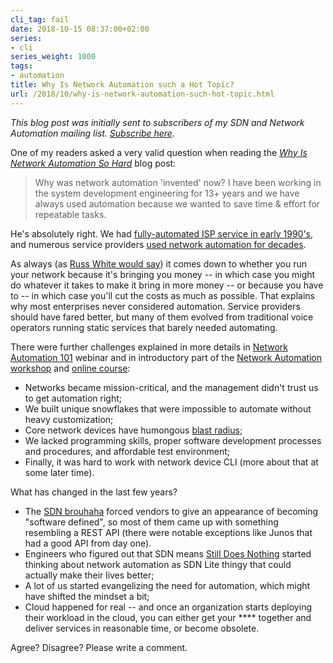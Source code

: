 ```yaml
---
cli_tag: fail
date: 2018-10-15 08:37:00+02:00
series:
- cli
series_weight: 1000
tags:
- automation
title: Why Is Network Automation such a Hot Topic?
url: /2018/10/why-is-network-automation-such-hot-topic.html
---
```

*This blog post was initially sent to subscribers of my SDN and Network Automation mailing list. *[*Subscribe here*](http://www.ipspace.net/Subscribe/Five_SDN_Tips)*.*

One of my readers asked a very valid question when reading the [*Why Is Network Automation So Hard*](/2018/05/why-is-network-automation-so-hard.html) blog post:

> Why was network automation \'invented\' now? I have been working in the system development engineering for 13+ years and we have always used automation because we wanted to save time & effort for repeatable tasks.

He's absolutely right. We had [fully-automated ISP service in early 1990's](/2013/11/we-had-sdn-in-1993-and-didnt-know-it.html), and numerous service providers [used network automation for decades](https://www.nanog.org/meetings/nanog54/presentations/Tuesday/Morris.pdf).
<!--more-->
As always (as [Russ White would say](/2017/11/the-three-paths-of-enterprise-it.html)) it comes down to whether you run your network because it's bringing you money -- in which case you might do whatever it takes to make it bring in more money -- or because you have to -- in which case you'll cut the costs as much as possible. That explains why most enterprises never considered automation. Service providers should have fared better, but many of them evolved from traditional voice operators running static services that barely needed automating.

There were further challenges explained in more details in [Network Automation 101](http://www.ipspace.net/Network_Automation_101) webinar and in introductory part of the [Network Automation workshop](http://www.ipspace.net/Hands-On_Network_Automation) and [online course](http://www.ipspace.net/Building_Network_Automation_Solutions):

-   Networks became mission-critical, and the management didn't trust us to get automation right;
-   We built unique snowflakes that were impossible to automate without heavy customization;
-   Core network devices have humongous [blast radius](/2015/04/on-sdn-controllers-interconnectedness.html);
-   We lacked programming skills, proper software development processes and procedures, and affordable test environment;
-   Finally, it was hard to work with network device CLI (more about that at some later time).

What has changed in the last few years?

-   The [SDN brouhaha](/2014/01/control-and-data-plane-separation-three.html) forced vendors to give an appearance of becoming "software defined", so most of them came up with something resembling a REST API (there were notable exceptions like Junos that had a good API from day one).
-   Engineers who figured out that SDN means [Still Does Nothing](/2016/02/so-what-exactly-is-sdn.html) started thinking about network automation as SDN Lite thingy that could actually make their lives better;
-   A lot of us started evangelizing the need for automation, which might have shifted the mindset a bit;
-   Cloud happened for real -- and once an organization starts deploying their workload in the cloud, you can either get your \*\*\*\* together and deliver services in reasonable time, or become obsolete.

Agree? Disagree? Please write a comment.
